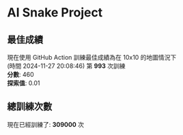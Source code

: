 
# AI Snake Project

## **最佳成績**
現在使用 GitHub Action 訓練最佳成績為在 10x10 的地圖情況下  
(時間 2024-11-27 20:08:46) 第 **993** 次訓練  
**分數**: 460  
**探索值**: 0.01

## 總訓練次數
現在已經訓練了: **309000** 次
